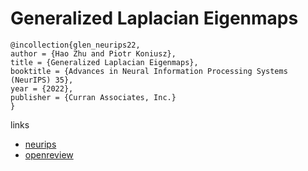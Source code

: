 # Generalized Laplacian Eigenmaps

```
@incollection{glen_neurips22,
author = {Hao Zhu and Piotr Koniusz},
title = {Generalized Laplacian Eigenmaps},
booktitle = {Advances in Neural Information Processing Systems (NeurIPS) 35},
year = {2022},
publisher = {Curran Associates, Inc.}
}
```

links
- [neurips](https://nips.cc/Conferences/2022/Schedule?showEvent=54984)
- [openreview](https://openreview.net/forum?id=HjicdpP-Nth)
